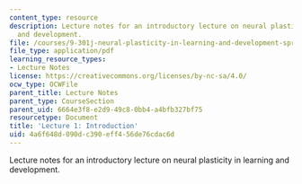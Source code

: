 ```yaml
---
content_type: resource
description: Lecture notes for an introductory lecture on neural plasticity in learning
  and development.
file: /courses/9-301j-neural-plasticity-in-learning-and-development-spring-2002/4a6f648d090dc390eff456de76cdac6d_lecture_1_Notes.pdf
file_type: application/pdf
learning_resource_types:
- Lecture Notes
license: https://creativecommons.org/licenses/by-nc-sa/4.0/
ocw_type: OCWFile
parent_title: Lecture Notes
parent_type: CourseSection
parent_uid: 6664e3f8-e2d9-49c8-0bb4-a4bfb327bf75
resourcetype: Document
title: 'Lecture 1: Introduction'
uid: 4a6f648d-090d-c390-eff4-56de76cdac6d
---
```

Lecture notes for an introductory lecture on neural plasticity in learning and development.